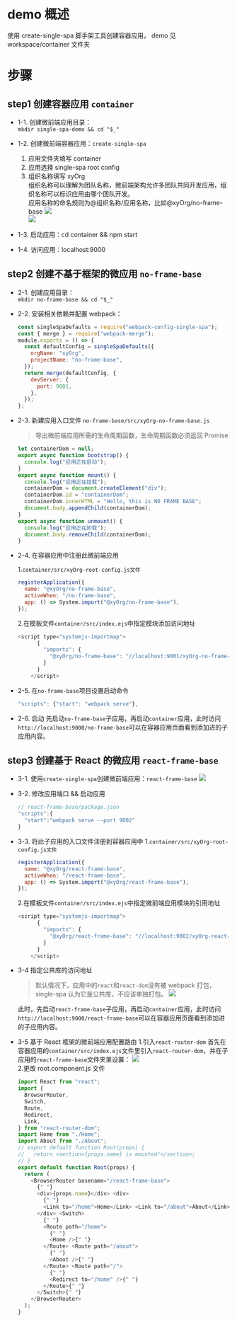 # demo 概述

使用 create-single-spa 脚手架工具创建容器应用， demo 见 workspace/container 文件夹

# 步骤

## step1 创建容器应用 `container`

- 1-1. 创建微前端应用目录：  
   `mkdir single-spa-demo && cd "$_"`
- 1-2. 创建微前端容器应用：`create-single-spa`

  1. 应用文件夹填写 container
  2. 应用选择 single-spa root config
  3. 组织名称填写 xyOrg  
     组织名称可以理解为团队名称，微前端架构允许多团队共同开发应用，组织名称可以标识应用由哪个团队开发。  
     应用名称的命名规则为@组织名称/应用名称，比如@xyOrg/no-frame-base
     ![](./image/create_init.png)  
     ![](./image/container_default_demo.png)

- 1-3. 启动应用：cd container && npm start
- 1-4. 访问应用：localhost:9000

## step2 创建不基于框架的微应用 `no-frame-base`

- 2-1. 创建应用目录：  
   `mkdir no-frame-base && cd "$_"`
- 2-2. 安装相关依赖并配置 webpack：
  ```js
  const singleSpaDefaults = require("webpack-config-single-spa");
  const { merge } = require("webpack-merge");
  module.exports = () => {
    const defaultConfig = singleSpaDefaults({
      orgName: "xyOrg",
      projectName: "no-frame-base",
    });
    return merge(defaultConfig, {
      devServer: {
        port: 9001,
      },
    });
  };
  ```
- 2-3. 新建应用入口文件 `no-frame-base/src/xyOrg-no-frame-base.js`

  > 导出微前端应用所需的生命周期函数，生命周期函数必须返回 Promise

  ```js
  let containerDom = null;
  export async function bootstrap() {
    console.log("应用正在启动");
  }
  export async function mount() {
    console.log("应用正在挂载");
    containerDom = document.createElement("div");
    containerDom.id = "containerDom";
    containerDom.innerHTML = "Hello, this is NO FRAME BASE";
    document.body.appendChild(containerDom);
  }
  export async function unmount() {
    console.log("应用正在卸载");
    document.body.removeChild(containerDom);
  }
  ```

- 2-4. 在容器应用中注册此微前端应用

  1.`container/src/xyOrg-root-config.js文件`

  ```js
  registerApplication({
    name: "@xyOrg/no-frame-base",
    activeWhen: "/no-frame-base",
    app: () => System.import("@xyOrg/no-frame-base"),
  });
  ```

  2.在模板文件`container/src/index.ejs`中指定模块添加访问地址

  ```js
  <script type="systemjs-importmap">
        {
          "imports": {
            "@xyOrg/no-frame-base": "//localhost:9001/xyOrg-no-frame-base.js"
          }
        }
      </script>
  ```

- 2-5. 在`no-frame-base`项目设置启动命令
  ```js
  "scripts": {"start": "webpack serve"},
  ```
- 2-6. 启动
  先启动`no-frame-base`子应用，再启动`container`应用，此时访问`http://localhost:9000/no-frame-base`可以在容器应用页面看到添加进的子应用内容。

## step3 创建基于 React 的微应用 `react-frame-base`

- 3-1. 使用`create-single-spa`创建微前端应用：`react-frame-base`
  ![](./image/create_react_frame_base.png)
- 3-2. 修改应用端口 && 启动应用
  ```js
  // react-frame-base/package.json
  "scripts":{
    "start":"webpack serve --port 9002"
  }
  ```
- 3-3. 将此子应用的入口文件注册到容器应用中 1.`container/src/xyOrg-root-config.js文件`

  ```js
  registerApplication({
    name: "@xyOrg/react-frame-base",
    activeWhen: "/react-frame-base",
    app: () => System.import("@xyOrg/react-frame-base"),
  });
  ```

  2.在模板文件`container/src/index.ejs`中指定微前端应用模块的引用地址

  ```js
  <script type="systemjs-importmap">
        {
          "imports": {
            "@xyOrg/react-frame-base": "//localhost:9002/xyOrg-react-frame-base.js"
          }
        }
      </script>
  ```

- 3-4 指定公共库的访问地址

  > 默认情况下，应用中的`react`和`react-dom`没有被 webpack 打包，single-spa 认为它是公共库，不应该单独打包。
  > ![](./image/add_shared_dependencies_tips.png)

  此时，先启动`react-frame-base`子应用，再启动`container`应用，此时访问`http://localhost:9000/react-frame-base`可以在容器应用页面看到添加进的子应用内容。

- 3-5 基于 React 框架的微前端应用配置路由 1.引入`react-router-dom`
  首先在容器应用的`container/src/index.ejs`文件里引入`react-router-dom`，并在子应用的`react-frame-base`文件夹里设置：
  ![](./image/ignore_react_router_dom.png)  
   2.更改 root.component.js 文件

  ```js
  import React from "react";
  import {
    BrowserRouter,
    Switch,
    Route,
    Redirect,
    Link,
  } from "react-router-dom";
  import Home from "./Home";
  import About from "./About";
  // export default function Root(props) {
  //   return <section>{props.name} is mounted!</section>;
  // }
  export default function Root(props) {
    return (
      <BrowserRouter basename="/react-frame-base">
        {" "}
        <div>{props.name}</div> <div>
          {" "}
          <Link to="/home">Home</Link> <Link to="/about">About</Link>{" "}
        </div> <Switch>
          {" "}
          <Route path="/home">
            {" "}
            <Home />{" "}
          </Route> <Route path="/about">
            {" "}
            <About />{" "}
          </Route> <Route path="/">
            {" "}
            <Redirect to="/home" />{" "}
          </Route>{" "}
        </Switch>{" "}
      </BrowserRouter>
    );
  }
  ```
